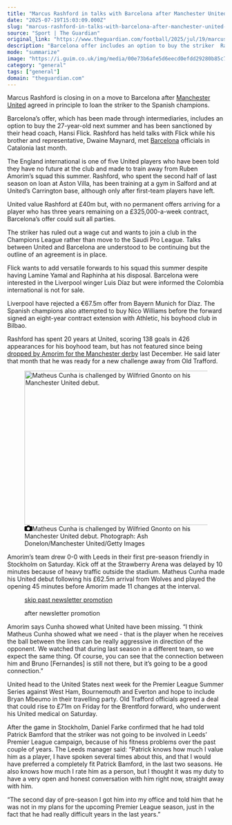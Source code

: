 ```yaml
---
title: "Marcus Rashford in talks with Barcelona after Manchester United agree loan"
date: "2025-07-19T15:03:09.000Z"
slug: "marcus-rashford-in-talks-with-barcelona-after-manchester-united-agree-loan"
source: "Sport | The Guardian"
original_link: "https://www.theguardian.com/football/2025/jul/19/marcus-rashford-in-talks-with-barcelona-after-manchester-united-agree-loan"
description: "Barcelona offer includes an option to buy the striker  Rashford has ruled out a cut to his £325,000-a-week wage  Marcus Rashford is closing in on a move to Barcelona after Manchester United agreed in principle to loan the striker to the Spanish champions. Barcelona’s offer, which has been made through intermediaries, includes an option to buy the 27-year-old next summer and has been sanctioned by their head coach, Hansi Flick. Rashford has held talks with Flick while his brother and representative, Dwaine Maynard, met Barcelona officials in Catalonia last month.  Continue reading..."
mode: "summarize"
image: "https://i.guim.co.uk/img/media/00e73b6afe5d6eecd0efdd29280b85c771236bb5/355_0_2588_2070/master/2588.jpg?width=1200&height=630&quality=85&auto=format&fit=crop&precrop=40:21,offset-x50,offset-y0&overlay-align=bottom%2Cleft&overlay-width=100p&overlay-base64=L2ltZy9zdGF0aWMvb3ZlcmxheXMvdGctZGVmYXVsdC5wbmc&enable=upscale&s=1436eea683f3866ab1110eb1e9ae4d7b"
category: "general"
tags: ["general"]
domain: "theguardian.com"
---
```

<div id="readability-page-1" class="page"><div id="maincontent"><p>Marcus Rashford is closing in on a move to Barcelona after <a href="https://www.theguardian.com/football/manchester-united" data-link-name="in body link" data-component="auto-linked-tag">Manchester United</a> agreed in principle to loan the striker to the Spanish champions.</p><p>Barcelona’s offer, which has been made through intermediaries, includes an option to buy the 27-year-old next summer and has been sanctioned by their head coach, Hansi Flick. Rashford has held talks with Flick while his brother and representative, Dwaine Maynard, met <a href="https://www.theguardian.com/football/barcelona" data-link-name="in body link" data-component="auto-linked-tag">Barcelona</a> officials in Catalonia last month.</p><figure id="02bc0e2d-078b-4dac-a7be-b2114e175c1e" data-spacefinder-role="richLink" data-spacefinder-type="model.dotcomrendering.pageElements.RichLinkBlockElement"><gu-island name="RichLinkComponent" priority="feature" deferuntil="idle" props="{&quot;richLinkIndex&quot;:2,&quot;element&quot;:{&quot;_type&quot;:&quot;model.dotcomrendering.pageElements.RichLinkBlockElement&quot;,&quot;prefix&quot;:&quot;Related: &quot;,&quot;text&quot;:&quot;Are Arsenal finally signing Viktor Gyökeres? It’s already real in the digital hive mind | Barney Ronay&quot;,&quot;elementId&quot;:&quot;02bc0e2d-078b-4dac-a7be-b2114e175c1e&quot;,&quot;role&quot;:&quot;richLink&quot;,&quot;url&quot;:&quot;https://www.theguardian.com/football/2025/jul/19/arsenal-viktor-gyokeres-already-real-digital-hive-mind&quot;},&quot;ajaxUrl&quot;:&quot;https://api.nextgen.guardianapps.co.uk&quot;,&quot;format&quot;:{&quot;design&quot;:0,&quot;display&quot;:0,&quot;theme&quot;:2}}"></gu-island></figure><p>The England international is one of five United players who have been told they have no future at the club and made to train away from Ruben Amorim’s squad this summer. Rashford, who spent the second half of last season on loan at Aston Villa, has been training at a gym in Salford and at United’s Carrington base, although only after first-team players have left.</p><p>United value Rashford at £40m but, with no permanent offers arriving for a player who has three years remaining on a £325,000-a-week contract, Barcelona’s offer could suit all parties.</p><p>The striker has ruled out a wage cut and wants to join a club in the Champions League rather than move to the Saudi Pro League. Talks between United and Barcelona are understood to be continuing but the outline of an agreement is in place.</p><p>Flick wants to add versatile forwards to his squad this summer despite having Lamine Yamal and Raphinha at his disposal. Barcelona were interested in the Liverpool winger Luis Díaz but were informed the Colombia international is not for sale.</p><p>Liverpool have rejected a €67.5m offer from Bayern Munich for Díaz. The Spanish champions also attempted to buy Nico Williams before the forward signed an eight-year contract extension with Athletic, his boyhood club in Bilbao.</p><p>Rashford has spent 20 years at United, scoring 138 goals in 426 appearances for his boyhood team, but has not featured since being <a href="https://www.theguardian.com/football/2024/dec/16/marcus-rashford-runs-out-of-road-manchester-united-jim-ratcliffe" data-link-name="in body link">dropped by Amorim for the Manchester derby</a> last December. He said later that month that he was ready for a new challenge away from Old Trafford.</p><figure id="0bade144-44c6-4846-9793-82b9f9e83364" data-spacefinder-role="inline" data-spacefinder-type="model.dotcomrendering.pageElements.ImageBlockElement"><div id="img-2"><picture><source srcset="https://i.guim.co.uk/img/media/e8e90fe7e3286bb996d29a268a960195ebcf2ce8/319_0_6627_5301/master/6627.jpg?width=620&amp;dpr=2&amp;s=none&amp;crop=none" media="(min-width: 660px) and (-webkit-min-device-pixel-ratio: 1.25), (min-width: 660px) and (min-resolution: 120dpi)"><source srcset="https://i.guim.co.uk/img/media/e8e90fe7e3286bb996d29a268a960195ebcf2ce8/319_0_6627_5301/master/6627.jpg?width=620&amp;dpr=1&amp;s=none&amp;crop=none" media="(min-width: 660px)"><source srcset="https://i.guim.co.uk/img/media/e8e90fe7e3286bb996d29a268a960195ebcf2ce8/319_0_6627_5301/master/6627.jpg?width=605&amp;dpr=2&amp;s=none&amp;crop=none" media="(min-width: 480px) and (-webkit-min-device-pixel-ratio: 1.25), (min-width: 480px) and (min-resolution: 120dpi)"><source srcset="https://i.guim.co.uk/img/media/e8e90fe7e3286bb996d29a268a960195ebcf2ce8/319_0_6627_5301/master/6627.jpg?width=605&amp;dpr=1&amp;s=none&amp;crop=none" media="(min-width: 480px)"><source srcset="https://i.guim.co.uk/img/media/e8e90fe7e3286bb996d29a268a960195ebcf2ce8/319_0_6627_5301/master/6627.jpg?width=445&amp;dpr=2&amp;s=none&amp;crop=none" media="(min-width: 320px) and (-webkit-min-device-pixel-ratio: 1.25), (min-width: 320px) and (min-resolution: 120dpi)"><source srcset="https://i.guim.co.uk/img/media/e8e90fe7e3286bb996d29a268a960195ebcf2ce8/319_0_6627_5301/master/6627.jpg?width=445&amp;dpr=1&amp;s=none&amp;crop=none" media="(min-width: 320px)"><img alt="Matheus Cunha is challenged by Wilfried Gnonto on his Manchester United debut." src="https://i.guim.co.uk/img/media/e8e90fe7e3286bb996d29a268a960195ebcf2ce8/319_0_6627_5301/master/6627.jpg?width=445&amp;dpr=1&amp;s=none&amp;crop=none" width="445" height="355.9597102761431" loading="lazy"></picture></div><figcaption data-spacefinder-role="inline"><span><svg width="18" height="13" viewBox="0 0 18 13"><path d="M18 3.5v8l-1.5 1.5h-15l-1.5-1.5v-8l1.5-1.5h3.5l2-2h4l2 2h3.5l1.5 1.5zm-9 7.5c1.9 0 3.5-1.6 3.5-3.5s-1.6-3.5-3.5-3.5-3.5 1.6-3.5 3.5 1.6 3.5 3.5 3.5z"></path></svg></span><span>Matheus Cunha is challenged by Wilfried Gnonto on his Manchester United debut.</span> Photograph: Ash Donelon/Manchester United/Getty Images</figcaption></figure><p>Amorim’s team drew 0-0 with Leeds in their first pre-season friendly in Stockholm on Saturday. Kick off at the Strawberry Arena was delayed by 10 minutes because of heavy traffic outside the stadium. Matheus Cunha made his United debut following his £62.5m arrival from Wolves and played the opening 45 minutes before Amorim made 11 changes at the interval.</p><figure data-spacefinder-role="inline" data-spacefinder-type="model.dotcomrendering.pageElements.NewsletterSignupBlockElement"><a data-ignore="global-link-styling" href="#EmailSignup-skip-link-11">skip past newsletter promotion</a><p id="EmailSignup-skip-link-11" tabindex="0" aria-label="after newsletter promotion" role="note">after newsletter promotion</p></figure><p>Amorim says Cunha showed what United have been missing. “I think Matheus Cunha showed what we need - that is the player when he receives the ball between the lines can be really aggressive in direction of the opponent. We watched that during last season in a different team, so we expect the same thing. Of course, you can see that the connection between him and Bruno [Fernandes] is still not there, but it’s going to be a good connection.”</p><p>United head to the United States next week for the Premier League Summer Series against West Ham, Bournemouth and Everton and hope to include Bryan Mbeumo in their travelling party. Old Trafford officials agreed a deal that could rise to £71m on Friday for the Brentford forward, who underwent his United medical on Saturday.</p><p>After the game in Stockholm, Daniel Farke confirmed that he had told Patrick Bamford that the striker was not going to be involved in Leeds’ Premier League campaign, because of his fitness problems over the past couple of years. The Leeds manager said: “Patrick knows how much I value him as a player, I have spoken several times about this, and that I would have preferred a completely fit Patrick Bamford, in the last two seasons. He also knows how much I rate him as a person, but I thought it was my duty to have a very open and honest conversation with him right now, straight away with him.</p><p>“The second day of pre-season I got him into my office and told him that he was not in my plans for the upcoming Premier League season, just in the fact that he had really difficult years in the last years.”</p></div></div>